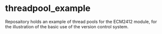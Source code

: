threadpool_example
==================


Reposaitory holds an example of thread pools for the ECM2412 module, for the illustration of the basic use of the version control system.
